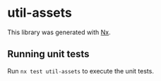 # util-assets

This library was generated with [Nx](https://nx.dev).

## Running unit tests

Run `nx test util-assets` to execute the unit tests.
